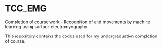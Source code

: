 # TCC_EMG
Completion of course work - Recognition of and movements by machine learning using surface electromyography

This repository contains the codes used for my undergraduation completion of course. 

